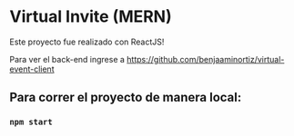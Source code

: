 # Virtual Invite (MERN)

Este proyecto fue realizado con ReactJS!

Para ver el back-end ingrese a https://github.com/benjaaminortiz/virtual-event-client


## Para correr el proyecto de manera local:

### `npm start`

